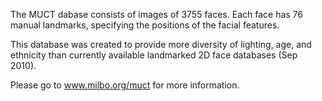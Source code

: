 The MUCT dabase consists of images of 3755 faces. Each face has 76 manual landmarks, specifying the positions of the facial features.

This database was created to provide more diversity of lighting, age, and ethnicity than currently available landmarked 2D face databases (Sep 2010).

Please go to www.milbo.org/muct for more information.